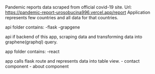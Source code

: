 Pandemic reports data scraped from official covid-19 site.
Url: https://pandemic-report-urosobucina996.vercel.app/report
Application represents few countries and all data for that countries.

api folder contains:
  -flask
  -grapgene
  
api if backend of this app, scraping data and transforming data into graphene(graphql) query.

app folder contains:
   -react
 
 app calls flask route and represents data into table view.
    - contact component
    - about component
